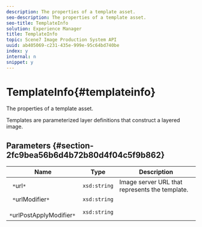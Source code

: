 ```yaml
---
description: The properties of a template asset.
seo-description: The properties of a template asset.
seo-title: TemplateInfo
solution: Experience Manager
title: TemplateInfo
topic: Scene7 Image Production System API
uuid: ab405069-c231-435e-999e-95c64bd740be
index: y
internal: n
snippet: y
---
```


# TemplateInfo{#templateinfo}

The properties of a template asset.

 Templates are parameterized layer definitions that construct a layered image. 

## Parameters {#section-2fc9bea56b6d4b72b80d4f04c5f9b862}

|  Name  | Type  | Description  |
|---|---|---|
|  ` *`url`*`  | `xsd:string`  | Image server URL that represents the template.  |
|  ` *`urlModifier`*`  | `xsd:string`  | |
|  ` *`urlPostApplyModifier`*`  | `xsd:string`  | |

